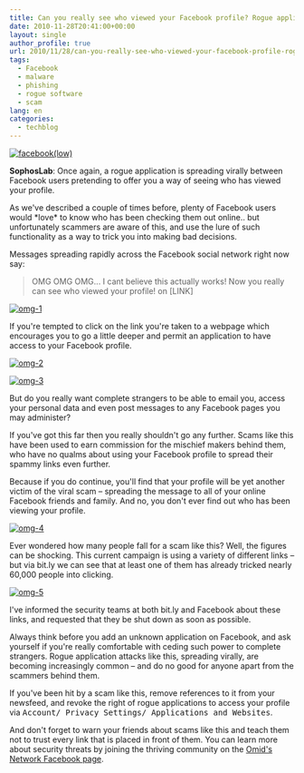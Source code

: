 ```yaml
---
title: Can you really see who viewed your Facebook profile? Rogue application spreads virally
date: 2010-11-28T20:41:00+00:00
layout: single
author_profile: true
url: 2010/11/28/can-you-really-see-who-viewed-your-facebook-profile-rogue-application-spreads-virally/
tags:
  - Facebook
  - malware
  - phishing
  - rogue software
  - scam
lang: en
categories: 
  - techblog
---
```

[![facebook(low)](http://lh6.ggpht.com/_vaUVXcmC3OI/TPK3HNZz7cI/AAAAAAAADPU/KXbJK4BWeAk/facebook%28low%29_thumb%5B1%5D.jpg?imgmax=800 "facebook(low)")](http://lh3.ggpht.com/_vaUVXcmC3OI/TPK3EsBaJXI/AAAAAAAADPQ/QPP1x8j3_Nw/s1600-h/facebook%28low%29%5B3%5D.jpg)

**SophosLab**: Once again, a rogue application is spreading virally between Facebook users pretending to offer you a way of seeing who has viewed your profile.

As we've described a couple of times before, plenty of Facebook users would \*love\* to know who has been checking them out online.. but unfortunately scammers are aware of this, and use the lure of such functionality as a way to trick you into making bad decisions.

Messages spreading rapidly across the Facebook social network right now say:

> OMG OMG OMG... I cant believe this actually works! Now you really can see who viewed your profile! on [LINK]

[![omg-1](http://lh6.ggpht.com/_vaUVXcmC3OI/TPK3MAlDsXI/AAAAAAAADPc/zhfLi90WOCU/omg-1_thumb.jpg?imgmax=800 "omg-1")](http://lh5.ggpht.com/_vaUVXcmC3OI/TPK3I-rr46I/AAAAAAAADPY/HV6rtEiZXUI/s1600-h/omg-1%5B2%5D.jpg)

If you're tempted to click on the link you're taken to a webpage which encourages you to go a little deeper and permit an application to have access to your Facebook profile.

[![omg-2](http://lh5.ggpht.com/_vaUVXcmC3OI/TPK3RaA1oKI/AAAAAAAADPk/9I2qOCjZ7-Q/omg-2_thumb.jpg?imgmax=800 "omg-2")](http://lh6.ggpht.com/_vaUVXcmC3OI/TPK3PE0_4_I/AAAAAAAADPg/LU8ymQoqbQk/s1600-h/omg-2%5B2%5D.jpg)

[![omg-3](http://lh3.ggpht.com/_vaUVXcmC3OI/TPK3VGPUNeI/AAAAAAAADPs/wgtRvAm8WBk/omg-3_thumb.jpg?imgmax=800 "omg-3")](http://lh5.ggpht.com/_vaUVXcmC3OI/TPK3TEwy7DI/AAAAAAAADPo/XlZMN-Aduv4/s1600-h/omg-3%5B2%5D.jpg)

But do you really want complete strangers to be able to email you, access your personal data and even post messages to any Facebook pages you may administer?

If you've got this far then you really shouldn't go any further. Scams like this have been used to earn commission for the mischief makers behind them, who have no qualms about using your Facebook profile to spread their spammy links even further.

Because if you do continue, you'll find that your profile will be yet another victim of the viral scam – spreading the message to all of your online Facebook friends and family. And no, you don't ever find out who has been viewing your profile.

[![omg-4](http://lh4.ggpht.com/_vaUVXcmC3OI/TPK3YpdfNdI/AAAAAAAADP0/pYkhblDWSfU/omg-4_thumb.jpg?imgmax=800 "omg-4")](http://lh5.ggpht.com/_vaUVXcmC3OI/TPK3XJxyTUI/AAAAAAAADPw/4iHCBIIJPhE/s1600-h/omg-4%5B2%5D.jpg)

Ever wondered how many people fall for a scam like this? Well, the figures can be shocking. This current campaign is using a variety of different links – but via bit.ly we can see that at least one of them has already tricked nearly 60,000 people into clicking.

[![omg-5](http://lh3.ggpht.com/_vaUVXcmC3OI/TPK3cW-bYqI/AAAAAAAADP8/IgqTRWgDNgs/omg-5_thumb.jpg?imgmax=800 "omg-5")](http://lh3.ggpht.com/_vaUVXcmC3OI/TPK3anMSfgI/AAAAAAAADP4/dweN8NwVF1k/s1600-h/omg-5%5B2%5D.jpg)

I've informed the security teams at both bit.ly and Facebook about these links, and requested that they be shut down as soon as possible.

Always think before you add an unknown application on Facebook, and ask yourself if you're really comfortable with ceding such power to complete strangers. Rogue application attacks like this, spreading virally, are becoming increasingly common – and do no good for anyone apart from the scammers behind them.

If you've been hit by a scam like this, remove references to it from your newsfeed, and revoke the right of rogue applications to access your profile via <tt>Account/ Privacy Settings/ Applications and Websites</tt>.

And don't forget to warn your friends about scams like this and teach them not to trust every link that is placed in front of them. You can learn more about security threats by joining the thriving community on the [Omid's Network Facebook page](https://www.facebook.com/omidsnetwork).